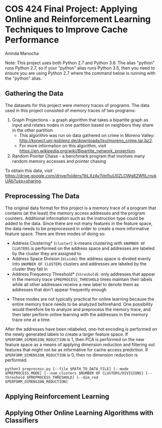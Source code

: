 # COS 424 Final Project: Applying Online and Reinforcement Learning Techniques to Improve Cache Performance
Aninda Manocha

Note: This project uses both Python 2.7 and Python 3.6. The alias "python" runs Python 2.7, so if your "python" alias runs Python 3.5, then you need to ensure you are using Python 2.7 where the command below is running with the "python" alias.

## Gathering the Data

The datasets for this project were memory traces of programs. The data used in this project consisted of memory traces of two programs:
1. Graph Projections - a graph algorithm that takes a bipartite graph as input and relates nodes in one partition based on neighbors they share in the other partition
    - This algorithm was run on data gathered on crime in Moreno Valley: http://konect.uni-koblenz.de/downloads/tsv/moreno_crime.tar.bz2.
    - For more information on this algorithm, visit https://en.wikipedia.org/wiki/Bipartite_network_projection.
2. Random Pointer Chase - a benchmark program that involves many random memory accesses and pointer chasing

To obtain this data, visit https://drive.google.com/drive/folders/1bLXzAv1Vel5uU0ZLOWg82WfILrnvkUAb?usp=sharing.
## Preprocessing The Data

The original data format for this project is a memory trace of a program that contains (at the least) the memory access addresses and the program counters. Additional information such as the instruction type could be added to the data. Since there are not many features in the feature space, the data needs to be preprocessed in order to create a more informative feature space. There are three modes of doing so:

- Address Clustering* (`cluster`): k-means clustering with `$NUMBER OF CLUSTERS` is performed on the address space and addresses are labeled by the cluster they are assigned to
- Address Space Division (`divide`): the address space is divided evenly into `$NUMBER OF CLUSTERS` clusters and addresses are labeled by the cluster they fall in
- Address Frequency Threshold* (`threshold`): only addresses that appear in the memory trace `$PREPROCESS_THRESHOLD` times maintain their labels while all other addresses receive a new label to denote them as addresses that don't appear frequently enough

* These modes are not typically practical for online learning because the entire memory trace needs to be analyzed beforehand. One possibility would therefore be to analyze and preprocess the memory trace, and then later perform online learning with the addresses in the memory trace one at a time.

After the addresses have been relabeled, one-hot encoding is performed on the newly generated labels to create a larger feature space. If `$PERFORM_DIMENSION_REDUCTION` is 1, then PCA is performed on the new feature space as a means of applying dimension reduction and filtering out features that might not be as informative for cache access prediction. If `$PERFORM_DIMENSION_REDUCTION` is 0, then no dimension reduction is performed.

    python3 preprocess.py [--file $PATH_TO_DATA_FILE] [--mode $PREPROCESS_MODE] [--num_clusters $NUMBER OF CLUSTERS/DIVISIONS] [--threshold $PREPROCESS_THRESHOLD] [--dim_red $PERFORM_DIMENSION_REDUCTION]

## Applying Reinforcement Learning

## Applying Other Online Learning Algorithms with Classifiers

